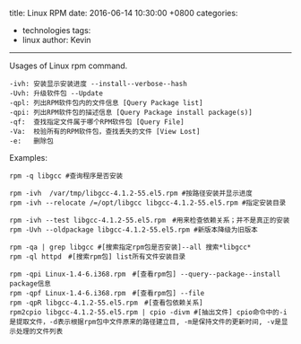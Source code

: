 title: Linux RPM
date: 2016-06-14 10:30:00 +0800
categories:
 - technologies
tags:
 - linux
author: Kevin
---

Usages of Linux rpm command.

<!-- more -->

	-ivh: 安装显示安装进度 --install--verbose--hash
	-Uvh: 升级软件包 --Update
	-qpl: 列出RPM软件包内的文件信息 [Query Package list]
	-qpi: 列出RPM软件包的描述信息 [Query Package install package(s)]
	-qf:  查找指定文件属于哪个RPM软件包 [Query File]
	-Va:  校验所有的RPM软件包，查找丢失的文件 [View Lost]
	-e:   删除包
	
Examples:

	rpm -q libgcc #查询程序是否安装

	rpm -ivh  /var/tmp/libgcc-4.1.2-55.el5.rpm #按路径安装并显示进度
	rpm -ivh --relocate /=/opt/libgcc libgcc-4.1.2-55.el5.rpm #指定安装目录

	rpm -ivh --test libgcc-4.1.2-55.el5.rpm　#用来检查依赖关系；并不是真正的安装
	rpm -Uvh --oldpackage libgcc-4.1.2-55.el5.rpm #新版本降级为旧版本

	rpm -qa | grep libgcc #[搜索指定rpm包是否安装]--all 搜索*libgcc*
	rpm -ql httpd　#[搜索rpm包] list所有文件安装目录

	rpm -qpi Linux-1.4-6.i368.rpm　#[查看rpm包] --query--package--install package信息
	rpm -qpf Linux-1.4-6.i368.rpm　#[查看rpm包] --file
	rpm -qpR libgcc-4.1.2-55.el5.rpm　#[查看包依赖关系]
	rpm2cpio libgcc-4.1.2-55.el5.rpm | cpio -divm #[抽出文件] cpio命令中的-i是提取文件，-d表示根据rpm包中文件原来的路径建立目, -m是保持文件的更新时间, -v是显示处理的文件列表

